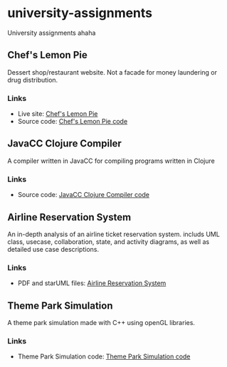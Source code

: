 # university-assignments
University assignments ahaha

## Chef's Lemon Pie
Dessert shop/restaurant website. Not a facade for money laundering or drug distribution.
### Links
- Live site: [Chef's Lemon Pie](https://laila-haddad.github.io/university-assignments/dessert-restawranteh/home.html "Chef's Lemon Pie")
- Source code: [Chef's Lemon Pie code](https://github.com/Laila-Haddad/university-assignments/tree/main/dessert-restawranteh "Chef's Lemon Pie code")

## JavaCC Clojure Compiler
A compiler written in JavaCC for compiling programs written in Clojure
### Links
- Source code: [JavaCC Clojure Compiler code](https://github.com/Laila-Haddad/university-assignments/tree/main/javacc-clojure-compiler "JavaCC Clojure Compiler code")

## Airline Reservation System
An in-depth analysis of an airline ticket reservation system. includs UML class, usecase, collaboration, state, and activity diagrams, as well as detailed use case descriptions.
### Links
- PDF and starUML files: [Airline Reservation System](https://github.com/Laila-Haddad/university-assignments/tree/main/airline-reservation-system "Airline Reservation System")

## Theme Park Simulation
A theme park simulation made with C++ using openGL libraries. 
### Links
- Theme Park Simulation code: [Theme Park Simulation code](https://github.com/Laila-Haddad/university-assignments/tree/main/opengl-theme-park "Theme Park Simulation code")

